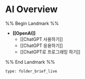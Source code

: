# AI Overview

%% Begin Landmark %%
- **[[OpenAI]]**
	- [[ChatGPT 사용하기]]
	- [[ChatGPT 응용하기]]
	- [[ChatGPT로 프로그래밍 하기]]

%% End Landmark %%


```ccard
type: folder_brief_live
```

